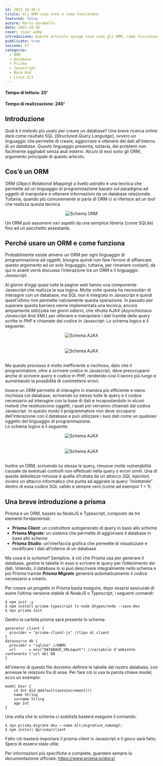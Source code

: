 ```yaml
---
id: 2022-10-26-1
titolo: Gli ORM cosa sono e come funzionano
featured: false
autore: Marco Garabello
data: 2022-10-26
cover: cover.webp
introduzione: Questo articolo spiega cosa sono gli ORM, come funzionano e fà una brebe introduzione a Prisma
pubblicato: true
sezione: IT
categorie:
  - ORM
  - database
  - Prisma
  - Javascript
  - Back End
  - Linux CLI
---
```


#### Tempo di lettura: 20'
#### Tempo di realizzazione: 240'

## Introduzione

Qual è il metodo più usato per creare un database? Una breve ricerca online darà come risultato SQL (_Structured Query Language_), ovvero un linguaggio che permette di creare, aggiornare e ottenere dei dati all’interno di un _database_. Questo linguaggio presenta, tuttavia, dei problemi non facilmente aggirabili senza aiuti esterni. Alcuni di essi sono gli ORM, argomento principale di questo articolo.


## Cos’è un ORM

ORM (_Object Relational Mapping_) a livello astratto è una tecnica che permette ad un linguaggio di programmazione basato sul paradigma ad oggetti di manipolare e ottenere informazioni da un database relazionale. Tuttavia, quando più comunemente si parla di ORM ci si riferisce ad un _tool_ che realizza questa tecnica.

<center>
  <img src="/img/posts/gli-orm-cosa-sono-e-come-funzionano/orm.webp" alt="Schema ORM"/>
</center>

Un ORM può assumere vari aspetti da una semplice libreria (come SQLite) fino ad un pacchetto assestante.


## Perché usare un ORM e come funziona

Probabilmente esiste almeno un ORM per ogni linguaggio di programmazione ad oggetti, bisogna quindi non fare l’errore di affiancare questo argomento ad un solo linguaggio, tuttavia, per rimanere costanti, da qui in avanti verrà discussa l’interazione tra un ORM e il linguaggio _Javascript_.

Al giorno d’oggi quasi tutte le pagine web hanno una componente Javascript che realizza la sua logica. Molte volte questa ha necessitàn di interagire con un database, ma SQL non è integrato in Javascript e quindi quest’ultimo non permette nativamente questa operazione. In passato per superare questa barriera venne implementata una tecnica, ancora ampiamente utilizzata nei giorni odierni, che sfrutta AJAX (_Asynchronous Javascript And XML_) per ottenere e manipolare i dati tramite delle query scritte in _PHP_ e chiamate dal codice in Javascript: Lo schema logico è il seguente:

<center>
  <img src="/img/posts/gli-orm-cosa-sono-e-come-funzionano/ajax.webp" alt="Schema AJAX"/>
</center>
<br><br>
<center>
  <img src="/img/posts/gli-orm-cosa-sono-e-come-funzionano/ajaximg.webp" alt="Schema AJAX"/>
</center>
<br>

Ma questo processo è molto inefficiente e rischioso, dato che il programmatore, oltre a scrivere codice in Javascript, deve preoccuparsi anche di scrivere _query_ e codice in PHP, rendendo così il lavoro più lungo e aumentando la possibilità di commettere errori.

Invece un ORM permette di interagire in maniera più efficiente e meno rischiosa col database, scrivendo lui stesso tutte le query e il codice necessario ad interagire con la base di dati e incapsulandolo in alcuni metodi che restituiscono oggetti, i quali poi verranno chiamati dal codice Javascript. In questo modo il programmatore non deve occuparsi dell’interazione con il database e può utilizzare i suoi dati come un qualsiasi oggetto del linguaggio di programmazione.<br>
Lo schema logico è il seguente:

<center>
  <img src="/img/posts/gli-orm-cosa-sono-e-come-funzionano/ormschema.webp" alt="Schema AJAX"/>
</center>
<br><br>
<center>
  <img src="/img/posts/gli-orm-cosa-sono-e-come-funzionano/ormimgtwo.webp" alt="Schema AJAX"/>
</center>
<br>

Inoltre un ORM, scrivendo lui stesso le query, rimuove molte vulnerabilità causate da eventuali controlli non effettuati nella query o errori simili. Una di queste debolezze rimosse è quella sfruttata da un attacco _SQL injection_, ovvero un attacco informatico che punta ad aggirare la query “_iniettando_” dentro di essa codice SQL valido e sempre vero (come ad esempio 1 = 1).


## Una breve introduzione a prisma

Prisma è un ORM, basato su NodeJS e Typescript, composto da tre elementi fondamentali:
  - **Prisma Client**: un costruttore autogenerato di query in base allo _schema_
  - **Prisma Migrate**: un sistema che permette di aggiornare il database in base allo _schema_
  - **Prisma Studio**: un’interfaccia grafica che permette di visualizzare e modificare i dati all’interno di un database

Ma cosa è lo _schema_? Semplice, è ciò che Prisma usa per generare il database, gestire le tabelle in esso e scrivere le query per l’ottenimento dei dati. Volendo, il database lo si può descrivere integralmente nello schema e poi Prisma tramite _**Prisma Migrate**_ genererà automaticamente il codice necessario a crearlo.

Per creare un progetto in Prisma basta eseguire, dopo essersi assicurati di avere l’ultima versione stabile di _NodeJS_ o _Typescript_, i seguenti comandi:

```console
$ npm init -y
$ npm install prisma typescript ts-node @types/node --save-dev
$ npx prisma init

```
Dentro la cartella prisma sarà presente lo schema:

```prisma
generator client {
  provider = "prisma-client-js" //tipo di client
}
datasource db {
  provider = "sqlite" //DBMS
  url      = env("DATABASE_URL&quot") //variabile d’ambiente contenente l’url del DB
}
```

All’interno di questo file dovremo definire le tabelle del nostro database, con annesse le relazioni
fra di esse. Per fare ciò si usa la parola chiave model, ecco un esempio:

```prisma
model User {
    id Int @id @default(autoincrement())
    name String
    surname String
    age Int
}

```
Una volta che lo schema ci soddisfa basterà eseguire il comando:

```console
$ npx prisma migrate dev –-name &lt;migration_name&gt;
$ npm install @prisma/client

```

Fatto ciò basterà importare il prisma client in Javascript e il gioco sarà fatto. Spero di esservi stato
utile.

Per informazioni più specifiche e complete, guardare sempre la documentazione ufficiale: <a href="https://www.prisma.io/docs/" target="_blank">https://www.prisma.io/docs/</a>